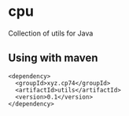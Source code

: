 # cpu

Collection of utils for Java

## Using with maven

	<dependency>
	  <groupId>xyz.cp74</groupId>
	  <artifactId>utils</artifactId>
	  <version>0.1</version>
	</dependency>

